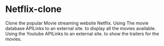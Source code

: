 # Netflix-clone
Clone the popular Movie streaming website Netflix. Using  The movie database APILinks to an external site. to display all the movies available. Using the Youtube APILinks to an external site. to show the trailers for the movies.
